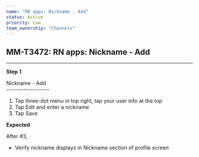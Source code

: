 ```yaml
---
name: "RN apps: Nickname - Add"
status: Active
priority: Low
team_ownership: "Channels"
---
```


## MM-T3472: RN apps: Nickname - Add

---

**Step 1**

Nickname - Add\
\------------------

1. Tap three-dot menu in top right, tap your user info at the top
2. Tap Edit and enter a nickname
3. Tap Save

**Expected**

After #3,

- Verify nickname displays in Nickname section of profile screen
